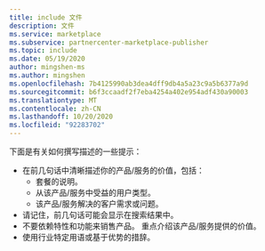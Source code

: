 ```yaml
---
title: include 文件
description: 文件
ms.service: marketplace
ms.subservice: partnercenter-marketplace-publisher
ms.topic: include
ms.date: 05/19/2020
author: mingshen-ms
ms.author: mingshen
ms.openlocfilehash: 7b4125990ab3dea4dff9db4a5a23c9a5b6377a9d
ms.sourcegitcommit: b6f3ccaadf2f7eba4254a402e954adf430a90003
ms.translationtype: MT
ms.contentlocale: zh-CN
ms.lasthandoff: 10/20/2020
ms.locfileid: "92283702"
---
```

下面是有关如何撰写描述的一些提示：

- 在前几句话中清晰描述你的产品/服务的价值，包括：
  - 套餐的说明。
  - 从该产品/服务中受益的用户类型。
  - 该产品/服务解决的客户需求或问题。
- 请记住，前几句话可能会显示在搜索结果中。
- 不要依赖特性和功能来销售产品。 重点介绍该产品/服务提供的价值。
- 使用行业特定用语或基于优势的措辞。
